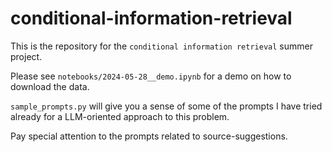 # conditional-information-retrieval

This is the repository for the `conditional information retrieval` summer project.

Please see `notebooks/2024-05-28__demo.ipynb` for a demo on how to download the data.

`sample_prompts.py` will give you a sense of some of the prompts I have tried already for a LLM-oriented approach to this problem. 

Pay special attention to the prompts related to source-suggestions.
